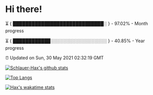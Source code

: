# Hi there!

⏳ { █████████████████████████████░ } - 97.02% - Month progress

⏳ { ████████████░░░░░░░░░░░░░░░░░░ } - 40.85% - Year progress

⏰ Updated on Sun, 30 May 2021 02:32:19 GMT


[![Schlauer-Hax's github stats](https://github-readme-stats.vercel.app/api?username=Schlauer-Hax&show_icons=true&theme=dark&count_private=true)](https://github.com/Schlauer-Hax)


[![Top Langs](https://github-readme-stats.vercel.app/api/top-langs/?username=Schlauer-Hax&layout=compact&theme=dark)](https://github.com/Schlauer-Hax?tab=repositories)


[![Hax's wakatime stats](https://github-readme-stats.vercel.app/api/wakatime?username=Hax&theme=dark)](https://wakatime.com/@Hax)

